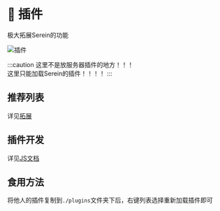
# 🧩 插件

极大拓展Serein的功能

![插件](/img/javacriptplugins.png)

:::caution
这里不是放服务器插件的地方！！！  
这里只能加载Serein的插件！！！！
:::

## 推荐列表

详见[拓展](https://market.serein.cc/resources)

## 插件开发

详见[JS文档](../development)

## 食用方法

将他人的插件复制到`./plugins`文件夹下后，右键列表选择重新加载插件即可
